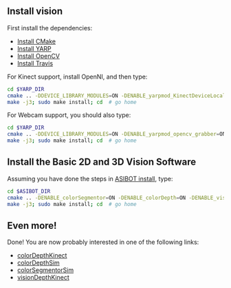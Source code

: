 ## Install vision


First install the dependencies:
- [Install CMake](https://github.com/roboticslab-uc3m/installation-guides/blob/develop/install-cmake.md)
- [Install YARP](https://github.com/roboticslab-uc3m/installation-guides/blob/develop/install-yarp.md)
- [Install OpenCV](https://github.com/roboticslab-uc3m/installation-guides/blob/develop/install-opencv.md)
- [Install Travis](https://github.com/roboticslab-uc3m/installation-guides/blob/develop/install-travis.md)
  
For Kinect support, install OpenNI, and then type:

```bash
cd $YARP_DIR
cmake .. -DDEVICE_LIBRARY_MODULES=ON -DENABLE_yarpmod_KinectDeviceLocal=ON
make -j3; sudo make install; cd  # go home
```

For Webcam support, you should also type:

```bash
cd $YARP_DIR
cmake .. -DDEVICE_LIBRARY_MODULES=ON -DENABLE_yarpmod_opencv_grabber=ON
make -j3; sudo make install; cd  # go home
```

## Install the Basic 2D and 3D Vision Software

Assuming you have done the steps in [ASIBOT install](asibot_install.md), type:

```bash
cd $ASIBOT_DIR
cmake .. -DENABLE_colorSegmentor=ON -DENABLE_colorDepth=ON -DENABLE_visionSegmentor=ON -DENABLE_visionDepth=ON
make -j3; sudo make install; cd  # go home
```

## Even more!

Done! You are now probably interested in one of the following links:
- [colorDepthKinect](http://robots.uc3m.es/dox-asibot-main/group__asibot__colorDepthKinect.html)
- [colorDepthSim](http://robots.uc3m.es/dox-asibot-main/group__asibot__colorDepthSim.html)
- [colorSegmentorSim](http://robots.uc3m.es/dox-asibot-main/group__asibot__colorSegmentorSim.html)
- [visionDepthKinect](http://robots.uc3m.es/dox-asibot-main/group__asibot__visionDepthKinect.html)
